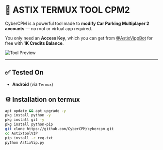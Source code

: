 # 🚗 ASTIX TERMUX TOOL CPM2

CyberCPM is a powerful tool made to **modify Car Parking Multiplayer 2 accounts** — no root or virtual app required.

You only need an **Access Key**, which you can get from [@AstixVippBot](https://t.me/@AstixVippBot) for free with **1K Credits Balance**.

![Tool Preview](./tool.png)

---

## ✅ Tested On
- **Android** (via `Termux`)

## ⚙️ Installation on termux

```bash
apt update && apt upgrade -y
pkg install python -y
pkg install git -y
pkg install python-pip
git clone https://github.com/CyberCPM/cybercpm.git
cd AstixtoolVIP
pip install -r req.txt
python AstixVip.py
